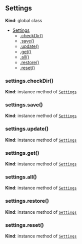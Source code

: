 <a name="Settings"></a>

## Settings
**Kind**: global class  

* [Settings](#Settings)
    * [.checkDir()](#Settings+checkDir)
    * [.save()](#Settings+save)
    * [.update()](#Settings+update)
    * [.get()](#Settings+get)
    * [.all()](#Settings+all)
    * [.restore()](#Settings+restore)
    * [.reset()](#Settings+reset)

<a name="Settings+checkDir"></a>

### settings.checkDir()
**Kind**: instance method of [<code>Settings</code>](#Settings)  
<a name="Settings+save"></a>

### settings.save()
**Kind**: instance method of [<code>Settings</code>](#Settings)  
<a name="Settings+update"></a>

### settings.update()
**Kind**: instance method of [<code>Settings</code>](#Settings)  
<a name="Settings+get"></a>

### settings.get()
**Kind**: instance method of [<code>Settings</code>](#Settings)  
<a name="Settings+all"></a>

### settings.all()
**Kind**: instance method of [<code>Settings</code>](#Settings)  
<a name="Settings+restore"></a>

### settings.restore()
**Kind**: instance method of [<code>Settings</code>](#Settings)  
<a name="Settings+reset"></a>

### settings.reset()
**Kind**: instance method of [<code>Settings</code>](#Settings)  
